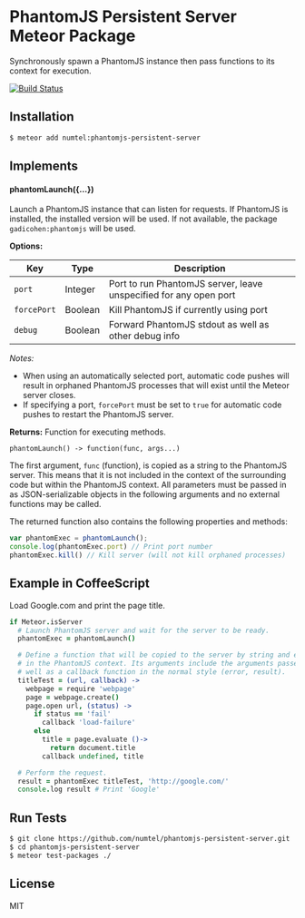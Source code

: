 # PhantomJS Persistent Server Meteor Package

Synchronously spawn a PhantomJS instance then pass functions to its context
for execution.

[![Build Status](https://travis-ci.org/numtel/phantomjs-persistent-server.svg?branch=master)](https://travis-ci.org/numtel/phantomjs-persistent-server)


## Installation

```bash
$ meteor add numtel:phantomjs-persistent-server
```

## Implements

#### phantomLaunch({...})

Launch a PhantomJS instance that can listen for requests. If PhantomJS is 
installed, the installed version will be used. If not available, the
package `gadicohen:phantomjs` will be used.

**Options:**

Key    | Type |Description
-------|------|------------------------------------------------------
`port` | Integer | Port to run PhantomJS server, leave unspecified for any open port
`forcePort` | Boolean | Kill PhantomJS if currently using port
`debug` | Boolean | Forward PhantomJS stdout as well as other debug info

*Notes:* 

* When using an automatically selected port, automatic code pushes will result in orphaned PhantomJS processes that will exist until the Meteor server closes.
* If specifying a port, `forcePort` must be set to `true` for automatic code pushes to restart the PhantomJS server.

**Returns:** Function for executing methods.

    phantomLaunch() -> function(func, args...)

The first argument, `func` (function), is copied as a string to the PhantomJS
server. This means that it is not included in the context of the surrounding
code but within the PhantomJS context. All parameters must be passed in as
JSON-serializable objects in the following arguments and no external functions
may be called.

The returned function also contains the following properties and methods:
```javascript
var phantomExec = phantomLaunch();
console.log(phantomExec.port) // Print port number
phantomExec.kill() // Kill server (will not kill orphaned processes)
```

## Example in CoffeeScript

Load Google.com and print the page title.

```coffee
if Meteor.isServer
  # Launch PhantomJS server and wait for the server to be ready.
  phantomExec = phantomLaunch()

  # Define a function that will be copied to the server by string and executed
  # in the PhantomJS context. Its arguments include the arguments passed as
  # well as a callback function in the normal style (error, result).
  titleTest = (url, callback) ->
    webpage = require 'webpage'
    page = webpage.create()
    page.open url, (status) ->
      if status == 'fail'
        callback 'load-failure'
      else
        title = page.evaluate ()->
          return document.title
        callback undefined, title

  # Perform the request.
  result = phantomExec titleTest, 'http://google.com/'
  console.log result # Print 'Google'
```

## Run Tests

```bash
$ git clone https://github.com/numtel/phantomjs-persistent-server.git
$ cd phantomjs-persistent-server
$ meteor test-packages ./
```

## License

MIT
